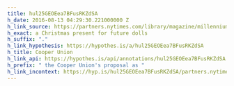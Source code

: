 ```yaml
---
title: hul25GEOEea7BFusRKZdSA
h_date: 2016-08-13 04:29:30.221000000 Z
h_link_source: https://partners.nytimes.com/library/magazine/millennium/m6/design-cooper.html
h_exact: a Christmas present for future dolls
h_suffix: "."
h_link_hypothesis: https://hypothes.is/a/hul25GEOEea7BFusRKZdSA
h_title: Cooper Union
h_link_api: https://hypothes.is/api/annotations/hul25GEOEea7BFusRKZdSA
h_prefix: " the Cooper Union's proposal as "
h_link_incontext: https://hyp.is/hul25GEOEea7BFusRKZdSA/partners.nytimes.com/library/magazine/millennium/m6/design-cooper.html
---
```


